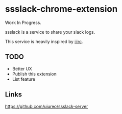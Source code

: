 # ssslack-chrome-extension
Work In Progress.

ssslack is a service to share your slack logs.

This service is heavily inspired by [iiirc](http://iiirc.org/).

## TODO
- Better UX
- Publish this extension
- List feature

## Links
https://github.com/uiureo/ssslack-server

